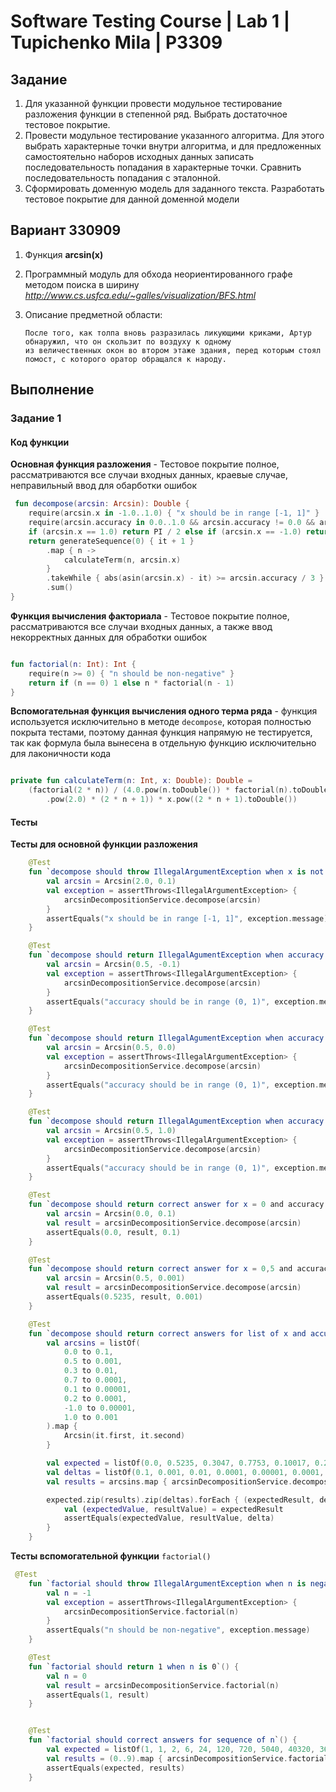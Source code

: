 # Software Testing Course | Lab 1 | Tupichenko Mila | P3309

## Задание

1. Для указанной функции провести модульное тестирование разложения функции в степенной ряд. Выбрать достаточное
   тестовое покрытие.
2. Провести модульное тестирование указанного алгоритма. Для этого выбрать характерные точки внутри алгоритма, и для
   предложенных самостоятельно наборов исходных данных записать последовательность попадания в характерные точки.
   Сравнить последовательность попадания с эталонной.
3. Сформировать доменную модель для заданного текста. Разработать тестовое покрытие для данной доменной модели

## Вариант 330909

1. Функция **arcsin(x)**
2. Программный модуль для обхода неориентированного графе методом поиска в ширину
   *http://www.cs.usfca.edu/~galles/visualization/BFS.html*
3. Описание предметной области:

       После того, как толпа вновь разразилась ликующими криками, Артур обнаружил, что он скользит по воздуху к одному 
       из величественных окон во втором этаже здания, перед которым стоял помост, с которого оратор обращался к народу. 

## Выполнение

### Задание 1

#### Код функции

**Основная функция разложения** - Тестовое покрытие полное, рассматриваются все случаи входных данных, краевые случае,
неправильный ввод для обарботки ошибок

```kotlin
 fun decompose(arcsin: Arcsin): Double {
    require(arcsin.x in -1.0..1.0) { "x should be in range [-1, 1]" }
    require(arcsin.accuracy in 0.0..1.0 && arcsin.accuracy != 0.0 && arcsin.accuracy != 1.0) { "accuracy should be in range (0, 1)" }
    if (arcsin.x == 1.0) return PI / 2 else if (arcsin.x == -1.0) return -PI / 2
    return generateSequence(0) { it + 1 }
        .map { n ->
            calculateTerm(n, arcsin.x)
        }
        .takeWhile { abs(asin(arcsin.x) - it) >= arcsin.accuracy / 3 }
        .sum()
}
```

**Функция вычисления факториала** - Тестовое покрытие полное, рассматриваются все случаи входных данных, а также ввод
некорректных данных для обработки ошибок

```kotlin

fun factorial(n: Int): Int {
    require(n >= 0) { "n should be non-negative" }
    return if (n == 0) 1 else n * factorial(n - 1)
}
```

**Вспомогательная функция вычисления одного терма ряда** - функция используется исключительно в методe ```decompose```,
которая полностью покрыта тестами, поэтому данная функция напрямую не тестируется, так как формула была вынесена в
отдельную функцию исключительно для лаконичности кода

```kotlin

private fun calculateTerm(n: Int, x: Double): Double =
    (factorial(2 * n)) / (4.0.pow(n.toDouble()) * factorial(n).toDouble()
        .pow(2.0) * (2 * n + 1)) * x.pow((2 * n + 1).toDouble())
```

#### Тесты

**Тесты для основной функции разложения**

```kotlin
    @Test
    fun `decompose should throw IllegalArgumentException when x is not in range from -1 to 1`() {
        val arcsin = Arcsin(2.0, 0.1)
        val exception = assertThrows<IllegalArgumentException> {
            arcsinDecompositionService.decompose(arcsin)
        }
        assertEquals("x should be in range [-1, 1]", exception.message)
    }

    @Test
    fun `decompose should return IllegalAgumentException when accuracy is negative`() {
        val arcsin = Arcsin(0.5, -0.1)
        val exception = assertThrows<IllegalArgumentException> {
            arcsinDecompositionService.decompose(arcsin)
        }
        assertEquals("accuracy should be in range (0, 1)", exception.message)
    }

    @Test
    fun `decompose should return IllegalAgumentException when accuracy is 0`() {
        val arcsin = Arcsin(0.5, 0.0)
        val exception = assertThrows<IllegalArgumentException> {
            arcsinDecompositionService.decompose(arcsin)
        }
        assertEquals("accuracy should be in range (0, 1)", exception.message)
    }

    @Test
    fun `decompose should return IllegalAgumentException when accuracy is 1`() {
        val arcsin = Arcsin(0.5, 1.0)
        val exception = assertThrows<IllegalArgumentException> {
            arcsinDecompositionService.decompose(arcsin)
        }
        assertEquals("accuracy should be in range (0, 1)", exception.message)
    }

    @Test
    fun `decompose should return correct answer for x = 0 and accuracy = 0,1`() {
        val arcsin = Arcsin(0.0, 0.1)
        val result = arcsinDecompositionService.decompose(arcsin)
        assertEquals(0.0, result, 0.1)
    }

    @Test
    fun `decompose should return correct answer for x = 0,5 and accuracy = 0,001`() {
        val arcsin = Arcsin(0.5, 0.001)
        val result = arcsinDecompositionService.decompose(arcsin)
        assertEquals(0.5235, result, 0.001)
    }

    @Test
    fun `decompose should return correct answers for list of x and accuracy with unique deltas`() {
        val arcsins = listOf(
            0.0 to 0.1,
            0.5 to 0.001,
            0.3 to 0.01,
            0.7 to 0.0001,
            0.1 to 0.00001,
            0.2 to 0.0001,
            -1.0 to 0.00001,
            1.0 to 0.001
        ).map {
            Arcsin(it.first, it.second)
        }

        val expected = listOf(0.0, 0.5235, 0.3047, 0.7753, 0.10017, 0.2014, -1.5708, 1.5708)
        val deltas = listOf(0.1, 0.001, 0.01, 0.0001, 0.00001, 0.0001, 0.00001, 0.001)
        val results = arcsins.map { arcsinDecompositionService.decompose(it) }

        expected.zip(results).zip(deltas).forEach { (expectedResult, delta) ->
            val (expectedValue, resultValue) = expectedResult
            assertEquals(expectedValue, resultValue, delta)
        }
    }
```

**Тесты вспомогательной функции** ```factorial()```

```kotlin
 @Test
    fun `factorial should throw IllegalArgumentException when n is negative`() {
        val n = -1
        val exception = assertThrows<IllegalArgumentException> {
            arcsinDecompositionService.factorial(n)
        }
        assertEquals("n should be non-negative", exception.message)
    }

    @Test
    fun `factorial should return 1 when n is 0`() {
        val n = 0
        val result = arcsinDecompositionService.factorial(n)
        assertEquals(1, result)
    }


    @Test
    fun `factorial should correct answers for sequence of n`() {
        val expected = listOf(1, 1, 2, 6, 24, 120, 720, 5040, 40320, 362880)
        val results = (0..9).map { arcsinDecompositionService.factorial(it) }
        assertEquals(expected, results)
    }
```

